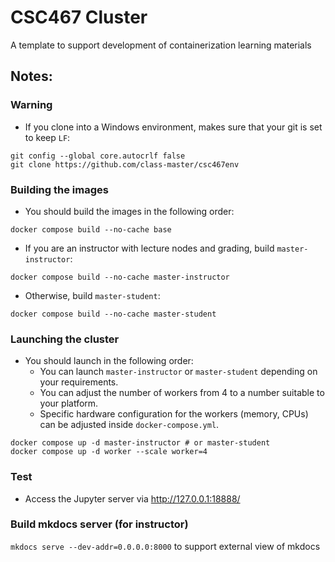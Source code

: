 # CSC467 Cluster

A template to support development of containerization learning materials

## Notes:

### Warning

- If you clone into a Windows environment, makes sure that your git is set to keep `LF`:

~~~
git config --global core.autocrlf false
git clone https://github.com/class-master/csc467env
~~~

### Building the images

- You should build the images in the following order:

~~~
docker compose build --no-cache base
~~~

- If you are an instructor with lecture nodes and grading, build `master-instructor`:

~~~
docker compose build --no-cache master-instructor
~~~

- Otherwise, build `master-student`:

~~~
docker compose build --no-cache master-student
~~~

### Launching the cluster

- You should launch in the following order:
    - You can launch `master-instructor` or `master-student` depending on your requirements. 
    - You can adjust the number of workers from 4 to a number suitable to your platform. 
    - Specific hardware configuration for the workers (memory, CPUs) can be adjusted inside `docker-compose.yml`.
~~~
docker compose up -d master-instructor # or master-student
docker compose up -d worker --scale worker=4
~~~

### Test

- Access the Jupyter server via http://127.0.0.1:18888/
   

### Build mkdocs server (for instructor)

`mkdocs serve --dev-addr=0.0.0.0:8000` to support external view of mkdocs
